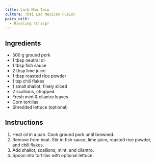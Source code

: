 ```yaml
---
title: Larb Moo Taco
culture: Thai Lao Mexican Fusion
pairs_with:
  - Riesling (Crisp)
---
```


## Ingredients
- 500 g ground pork
- 1 tbsp neutral oil
- 1 tbsp fish sauce
- 2 tbsp lime juice
- 1 tbsp roasted rice powder
- 1 tsp chili flakes
- 1 small shallot, finely sliced
- 2 scallions, chopped
- Fresh mint & cilantro leaves
- Corn tortillas
- Shredded lettuce (optional)

## Instructions
1. Heat oil in a pan. Cook ground pork until browned.
2. Remove from heat. Stir in fish sauce, lime juice, roasted rice powder, and chili flakes.
3. Add shallot, scallions, mint, and cilantro.
4. Spoon into tortillas with optional lettuce.

